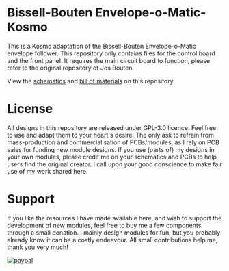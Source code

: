 # Bissell-Bouten Envelope-o-Matic-Kosmo

 This is a Kosmo adaptation of the Bissell-Bouten Envelope-o-Matic envelope follower. This repository only contains files for the control board and the front panel. It requires the main circuit board to function, please refer to the original repository of Jos Bouten.

View the [schematics](schematic/Bissell-Bouten_Envelope-o-Matic_schematic.pdf.pdf) and [bill of materials](https://htmlpreview.github.io/?https://github.com/TimMJN/Bissell-Bouten-Envelope-o-Matic-Kosmo/blob/main/schematic/Bissell-Bouten_Envelope-o-Matic_BOM.html) on this repository.

 # License
 All designs in this repository are released under GPL-3.0 licence. Feel free to use and adapt them to your heart's desire. The only ask to refrain from mass-production and commercialisation of PCBs/modules, as I rely on PCB sales for funding new module designs. If you use (parts of) my designs in your own modules, please credit me on your schematics and PCBs to help users find the original creator. I call upon your good conscience to make fair use of my work shared here.

 # Support
 If you like the resources I have made available here, and wish to support the development of new modules, feel free to buy me a few components through a small donation. I mainly design modules for fun, but you probably already know it can be a costly endeavour. All small contributions help me, thank you very much!

 [![paypal](https://www.paypalobjects.com/en_US/i/btn/btn_donateCC_LG.gif)](https://www.paypal.com/donate?hosted_button_id=FZJELWSAH4UKU)

